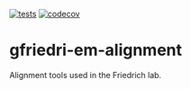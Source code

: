 [![tests](https://github.com/fmi-basel/gfriedri-em-alignment/workflows/tests/badge.svg)](https://github.com/fmi-basel/gfriedri-em-alignment/actions)
[![codecov](https://codecov.io/gh/fmi-basel/gfriedri-em-alignment/branch/main/graph/badge.svg)](https://app.codecov.io/gh/fmi-basel/gfriedri-em-alignment)

# gfriedri-em-alignment

Alignment tools used in the Friedrich lab.
